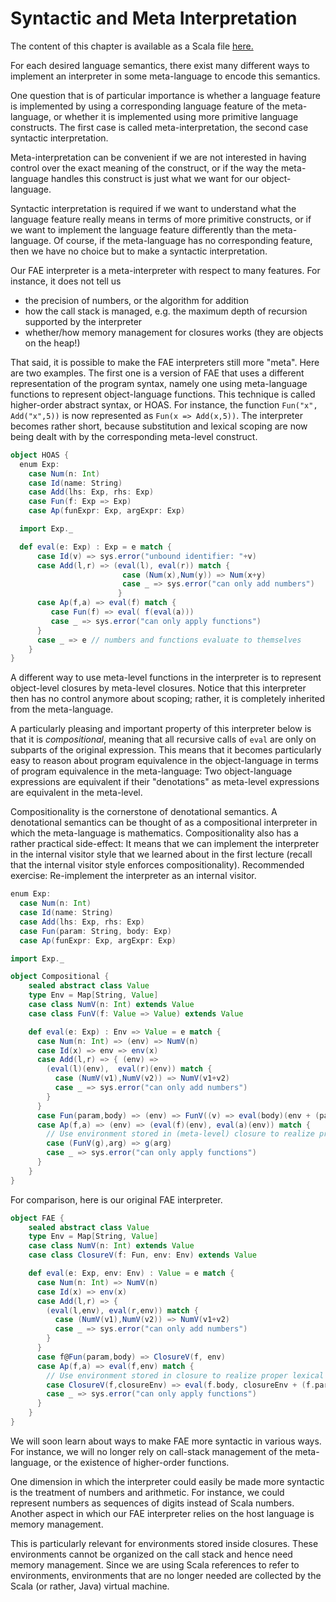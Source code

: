 # Syntactic and Meta Interpretation

The content of this chapter is available as a Scala file [here.](./meta-interpretation.scala)


For each desired language semantics, there exist many different ways to implement an interpreter in some meta-language
to encode this semantics.

One question that is of particular importance is whether a language feature is implemented by using a corresponding
language feature of the meta-language, or whether it is implemented using more primitive language constructs.
The first case is called meta-interpretation, the second case syntactic interpretation.

Meta-interpretation can be convenient if we are not interested in having control over the exact meaning of the construct,
or if the way the meta-language handles this construct is just what we want for our object-language.

Syntactic interpretation is required if we want to understand what the language feature really means in terms
of more primitive constructs, or if we want to implement the language feature differently than the meta-language.
Of course, if the meta-language has no corresponding feature, then we have no choice but to make a syntactic interpretation.

Our FAE interpreter is a meta-interpreter with respect to many features. For instance, it does not tell us
 - the precision of numbers, or the algorithm for addition
 - how the call stack is managed, e.g. the maximum depth of recursion supported by the interpreter
 - whether/how memory management for closures works (they are objects on the heap!)

That said, it is possible to make the FAE interpreters still more "meta". Here are two examples.
The first one is a version of FAE that uses a different representation of the program syntax, namely one using
meta-language functions to represent object-language functions. This technique is called higher-order abstract syntax, or HOAS.
For instance, the function ``Fun("x", Add("x",5))`` is now represented as ``Fun(x => Add(x,5))``.
The interpreter becomes rather short, because substitution and lexical scoping are now being dealt with by the
corresponding meta-level construct.

```scala mdoc
object HOAS {
  enum Exp:
    case Num(n: Int)
    case Id(name: String)
    case Add(lhs: Exp, rhs: Exp)
    case Fun(f: Exp => Exp)
    case Ap(funExpr: Exp, argExpr: Exp)

  import Exp._

  def eval(e: Exp) : Exp = e match {
      case Id(v) => sys.error("unbound identifier: "+v)
      case Add(l,r) => (eval(l), eval(r)) match {
                         case (Num(x),Num(y)) => Num(x+y)
                         case _ => sys.error("can only add numbers")
                        }
      case Ap(f,a) => eval(f) match {
         case Fun(f) => eval( f(eval(a)))
         case _ => sys.error("can only apply functions")
      }
      case _ => e // numbers and functions evaluate to themselves
    }
}
```

A different way to use meta-level functions in the interpreter is to represent object-level closures by meta-level closures.
Notice that this interpreter then has no control anymore about scoping; rather, it is completely inherited from the meta-language.

A particularly pleasing and important property of this interpreter below is that it is _compositional_, meaning that all recursive calls
of `eval` are only on subparts of the original expression. This means that it becomes particularly easy to reason about program equivalence
in the object-language in terms of program equivalence in the meta-language: Two object-language expressions are equivalent if their
"denotations" as meta-level expressions are equivalent in the meta-level.

Compositionality is the cornerstone of denotational semantics.  A denotational semantics can be thought of as a
compositional interpreter in which the meta-language is mathematics.
Compositionality also has a rather practical side-effect: It means that we can implement the interpreter in the internal visitor style
that  we learned about in the first lecture (recall that the internal visitor  style enforces compositionality).
Recommended exercise: Re-implement the interpreter as an internal visitor.

```scala mdoc
enum Exp:
  case Num(n: Int)
  case Id(name: String)
  case Add(lhs: Exp, rhs: Exp)
  case Fun(param: String, body: Exp)
  case Ap(funExpr: Exp, argExpr: Exp)

import Exp._

object Compositional {
    sealed abstract class Value
    type Env = Map[String, Value]
    case class NumV(n: Int) extends Value
    case class FunV(f: Value => Value) extends Value

    def eval(e: Exp) : Env => Value = e match {
      case Num(n: Int) => (env) => NumV(n)
      case Id(x) => env => env(x)
      case Add(l,r) => { (env) =>
        (eval(l)(env),  eval(r)(env)) match {
          case (NumV(v1),NumV(v2)) => NumV(v1+v2)
          case _ => sys.error("can only add numbers")
        }
      }
      case Fun(param,body) => (env) => FunV((v) => eval(body)(env + (param -> v)))
      case Ap(f,a) => (env) => (eval(f)(env), eval(a)(env)) match {
        // Use environment stored in (meta-level) closure to realize proper lexical scoping!
        case (FunV(g),arg) => g(arg)
        case _ => sys.error("can only apply functions")
      }
    }
}
```

For comparison, here is our original FAE interpreter.

```scala mdoc
object FAE {
    sealed abstract class Value
    type Env = Map[String, Value]
    case class NumV(n: Int) extends Value
    case class ClosureV(f: Fun, env: Env) extends Value

    def eval(e: Exp, env: Env) : Value = e match {
      case Num(n: Int) => NumV(n)
      case Id(x) => env(x)
      case Add(l,r) => {
        (eval(l,env), eval(r,env)) match {
          case (NumV(v1),NumV(v2)) => NumV(v1+v2)
          case _ => sys.error("can only add numbers")
        }
      }
      case f@Fun(param,body) => ClosureV(f, env)
      case Ap(f,a) => eval(f,env) match {
        // Use environment stored in closure to realize proper lexical scoping!
        case ClosureV(f,closureEnv) => eval(f.body, closureEnv + (f.param -> eval(a,env)))
        case _ => sys.error("can only apply functions")
      }
    }
}
```

We will soon learn about ways to make FAE more syntactic in various ways. For instance, we will no longer rely on call-stack management
of the meta-language, or the existence of higher-order functions.

One dimension in which the interpreter could easily be made more syntactic is the treatment of numbers and arithmetic.
For instance, we could represent numbers as sequences of digits instead of Scala numbers.
Another aspect in which our FAE interpreter relies on the host language is memory management.

This is particularly relevant for environments stored inside closures. These environments cannot be organized on the call stack
and hence need memory management. Since we are using Scala references to refer to environments, environments that are no longer
needed are collected by the Scala (or rather, Java) virtual machine.

